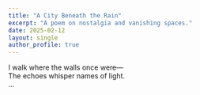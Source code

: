 ```yaml
---
title: "A City Beneath the Rain"
excerpt: "A poem on nostalgia and vanishing spaces."
date: 2025-02-12
layout: single
author_profile: true
---
```


I walk where the walls once were—  
The echoes whisper names of light.  
...
